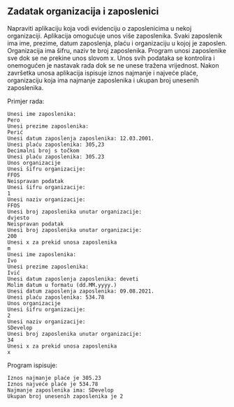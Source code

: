 ## Zadatak organizacija i zaposlenici
Napraviti aplikaciju koja vodi evidenciju o zaposlenicima u nekoj organizaciji. Aplikacija
omogućuje unos više zaposlenika. Svaki zaposlenik ima ime, prezime, datum zaposlenja, plaću i
organizaciju u kojoj je zaposlen. Organizacija ima šifru, naziv te broj zaposlenika. Program unosi
zaposlenike sve dok se ne prekine unos slovom x. Unos svih podataka se kontrolira i onemogućen
je nastavak rada dok se ne unese tražena vrijednost. Nakon završetka unosa aplikacija ispisuje iznos
najmanje i najveće plaće, organizaciju koja ima najmanje zaposlenika i ukupan broj unesenih
zaposlenika.

Primjer rada:
```
Unesi ime zaposlenika:
Pero
Unesi prezime zaposlenika:
Perić
Unesi datum zaposlenja zaposlenika: 12.03.2001.
Unesi plaću zaposlenika: 305,23
Decimalni broj s točkom
Unesi plaću zaposlenika: 305.23
Unos organizacije
Unesi šifru organizacije:
FFOS
Neispravan podatak
Unesi šifru organizacije:
1
Unesi naziv organizacije:
FFOS
Unesi broj zaposlenika unutar organizacije:
dvjesto
Neispravan podatak
Unesi broj zaposlenika unutar organizacije:
200
Unesi x za prekid unosa zaposlenika
m
Unesi ime zaposlenika:
Ivo
Unesi prezime zaposlenika:
Ivić
Unesi datum zaposlenja zaposlenika: deveti
Molim datum u formatu (dd.MM.yyyy.)
Unesi datum zaposlenja zaposlenika: 09.08.2021.
Unesi plaću zaposlenika: 534.78
Unos organizacije
Unesi šifru organizacije:
2
Unesi naziv organizacije:
SDevelop
Unesi broj zaposlenika unutar organizacije:
34
Unesi x za prekid unosa zaposlenika
x
```
Program ispisuje:
```
Iznos najmanje plaće je 305.23
Iznos najveće plaće je 534.78
Najmanje zaposlenika ima: SDevelop
Ukupan broj unesenih zaposlenika je 2
```
